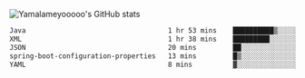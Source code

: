 ![Yamalameyooooo's GitHub stats](https://github-readme-stats.vercel.app/api?username=yamalameyooooo&theme=transparent&show_icons=true\&show=reviews,discussions_started,discussions_answered,prs_merged,prs_merged_percentage)

<!--START_SECTION:waka-->

```txt
Java                                   1 hr 53 mins    ██████████▒░░░░░░░░░░░░░░   41.74 %
XML                                    1 hr 38 mins    █████████░░░░░░░░░░░░░░░░   36.10 %
JSON                                   20 mins         ██░░░░░░░░░░░░░░░░░░░░░░░   07.49 %
spring-boot-configuration-properties   13 mins         █▒░░░░░░░░░░░░░░░░░░░░░░░   04.96 %
YAML                                   8 mins          ▓░░░░░░░░░░░░░░░░░░░░░░░░   03.16 %
```

<!--END_SECTION:waka-->
